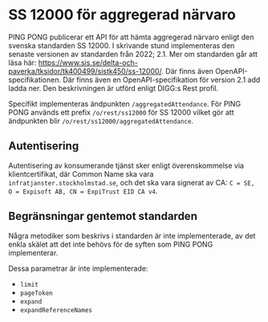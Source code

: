 SS 12000 för aggregerad närvaro
===============================
PING PONG publicerar ett API för att hämta aggregerad närvaro enligt den svenska standarden SS 12000.
I skrivande stund implementeras den senaste versionen av standarden från 2022; 2.1.
Mer om standarden går att läsa här: https://www.sis.se/delta-och-paverka/tksidor/tk400499/sistk450/ss-12000/. Där finns
även OpenAPI-specifikationen. Där finns även en OpenAPI-specifikation för version 2.1 add ladda ner. Den beskrivningen
är utförd enligt DIGG:s Rest profil.

Specifikt implementeras ändpunkten `/aggregatedAttendance`. För PING PONG används ett prefix
`/o/rest/ss12000` för SS 12000 vilket gör att ändpunkten blir `/o/rest/ss12000/aggregatedAttendance`.

Autentisering
-------------
Autentisering av konsumerande tjänst sker enligt överenskommelse via klientcertifikat, där Common Name ska vara
`infratjanster.stockholmstad.se`, och det ska vara signerat av CA: `C = SE, O = Expisoft AB, CN = ExpiTrust EID CA v4`.

Begränsningar gentemot standarden
---------------------------------
Några metodiker som beskrivs i standarden är inte implementerade, av det enkla skälet att det inte behövs för de syften
som PING PONG implementerar.

Dessa parametrar är inte implementerade:

- `limit`
- `pageToken`
- `expand`
- `expandReferenceNames`
